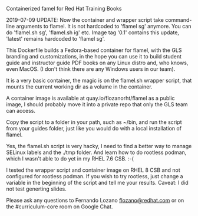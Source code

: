 Containerized famel for Red Hat Training Books

2019-07-09 UPDATE: Now the container and wrapper script take command-line arguments to flamel. It is not hardcoded to 'flamel sg' anymore. You can do 'flamel.sh sg', 'flamel.sh ig' etc. Image tag '0.1' contains this update, 'latest' remains hardcoded to 'flamel sg'.

This Dockerfile builds a Fedora-based container for flamel, with the GLS branding and customizations, in the hope you can use it to build student guide and instructor guide PDF books on any Linux distro and, who knows, even MacOS. (I don't think there are any Windows users in our team).

It is a very basic container, the magic is on the flamel.sh wrapper script, that mounts the current working dir as a volume in the container.

A container image is available at quay.io/flozanorht/flamel as a public image, I should probably move it into a private repo that only the GLS team can access.

Copy the script to a folder in your path, such as ~/bin, and run the script from your guides folder, just like you would do with a local installation of flamel.

Yes, the flamel.sh script is very hacky, I need to find a better way to manage SELinux labels and the ./tmp folder. And learn how to do rootless podman, which I wasn't able to do yet in my RHEL 7.6 CSB. :-(

I tested the wrapper script and container image on RHEL 8 CSB and not configured for rootless podman. If you wish to try rootless, just change a variable in the beginning of the script and tell me your results. Caveat: I did not test generting slides.

Please ask any questions to Fernando Lozano <flozano@redhat.com> or on the #curriculum-core room on Google Chat.

